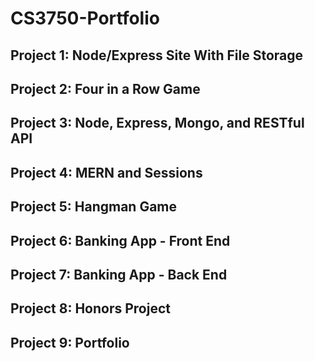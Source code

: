 # CS3750-Portfolio

## Project 1: Node/Express Site With File Storage

## Project 2: Four in a Row Game

## Project 3: Node, Express, Mongo, and RESTful API

## Project 4: MERN and Sessions

## Project 5: Hangman Game

## Project 6: Banking App - Front End

## Project 7: Banking App - Back End

## Project 8: Honors Project

## Project 9: Portfolio